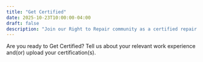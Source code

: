 ```yaml
---
title: "Get Certified"
date: 2025-10-23T10:00:00-04:00
draft: false
description: "Join our Right to Repair community as a certified repair expert. Showcase your experience, credentials, and skills to help others fix their devices."
---
```

Are you ready to Get Certified? Tell us about your relevant work experience and(or) upload your certification(s).